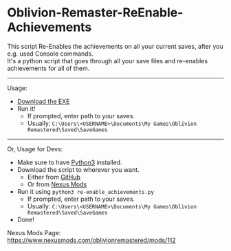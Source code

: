 # Oblivion-Remaster-ReEnable-Achievements
This script Re-Enables the achievements on all your current saves, after you e.g. used Console commands. <br>
It's a python script that goes through all your save files and re-enables achievements for all of them.

---

Usage: 
- [Download the EXE](https://github.com/NullDev/Oblivion-Remaster-ReEnable-Achievements/releases/download/1.2.0/re-enable_achievements.exe)
- Run it!
  - If prompted, enter path to your saves.
  - Usually: `C:\Users\<USERNAME>\Documents\My Games\Oblivion Remastered\Saved\SaveGames` 

---

Or, Usage for Devs: 
- Make sure to have [Python3](https://www.python.org/downloads/) installed.
- Download the script to wherever you want.
  - Either from [GitHub](https://raw.githubusercontent.com/NullDev/Oblivion-Remaster-ReEnable-Achievements/refs/heads/master/re-enable_achievements.py)
  - Or from [Nexus Mods](https://www.nexusmods.com/oblivionremastered/mods/112?tab=files)
- Run it using `python3 re-enable_achievements.py`
  - If prompted, enter path to your saves.
  - Usually: `C:\Users\<USERNAME>\Documents\My Games\Oblivion Remastered\Saved\SaveGames`
- Done!

Nexus Mods Page: https://www.nexusmods.com/oblivionremastered/mods/112
